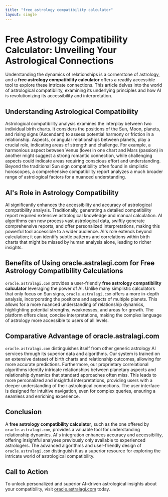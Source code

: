 ```yaml
---
title: "free astrology compatibility calculator"
layout: single
---
```


# Free Astrology Compatibility Calculator: Unveiling Your Astrological Connections

Understanding the dynamics of relationships is a cornerstone of astrology, and a **free astrology compatibility calculator** offers a readily accessible tool to explore these intricate connections. This article delves into the world of astrological compatibility, examining its underlying principles and how AI is revolutionizing its accessibility and interpretation.

## Understanding Astrological Compatibility

Astrological compatibility analysis examines the interplay between two individual birth charts.  It considers the positions of the Sun, Moon, planets, and rising signs (Ascendant) to assess potential harmony or friction in a relationship.  Aspects, or angular relationships between planets, play a crucial role, indicating areas of strength and challenge. For example, a harmonious aspect between Venus (love) in one chart and Mars (passion) in another might suggest a strong romantic connection, while challenging aspects could indicate areas requiring conscious effort and understanding.  Beyond the traditional Sun sign compatibility often found in simplistic horoscopes, a comprehensive compatibility report analyzes a much broader range of astrological factors for a nuanced understanding.


## AI's Role in Astrology Compatibility

AI significantly enhances the accessibility and accuracy of astrological compatibility analysis. Traditionally, generating a detailed compatibility report required extensive astrological knowledge and manual calculation. AI algorithms can now process vast astrological data, swiftly generate comprehensive reports, and offer personalized interpretations, making this powerful tool accessible to a wider audience. AI's role extends beyond calculation; it can identify subtle patterns and correlations within birth charts that might be missed by human analysis alone, leading to richer insights.


## Benefits of Using oracle.astralagi.com for Free Astrology Compatibility Calculations

`oracle.astralagi.com` provides a user-friendly **free astrology compatibility calculator** leveraging the power of AI.  Unlike many simplistic calculators that only focus on Sun signs, `oracle.astralagi.com` offers a more in-depth analysis, incorporating the positions and aspects of multiple planets. This allows for a more nuanced understanding of relationship dynamics, highlighting potential strengths, weaknesses, and areas for growth.  The platform offers clear, concise interpretations, making the complex language of astrology more accessible to users of all levels.


## Comparative Advantage of oracle.astralagi.com

`oracle.astralagi.com` distinguishes itself from other generic astrology AI services through its superior data and algorithms.  Our system is trained on an extensive dataset of birth charts and relationship outcomes, allowing for more accurate predictions.  Furthermore, our proprietary correlational algorithms identify intricate relationships between planetary aspects and relationship dynamics that standard approaches often miss.  This leads to more personalized and insightful interpretations, providing users with a deeper understanding of their astrological connections.  The user interface is designed for intuitive navigation, even for complex queries, ensuring a seamless and enriching experience.


## Conclusion

A **free astrology compatibility calculator**, such as the one offered by `oracle.astralagi.com`, provides a valuable tool for understanding relationship dynamics.  AI's integration enhances accuracy and accessibility, offering insightful analyses previously only available to experienced astrologers.  The advanced algorithms and user-friendly design of `oracle.astralagi.com` distinguish it as a superior resource for exploring the intricate world of astrological compatibility.


## Call to Action

To unlock personalized and superior AI-driven astrological insights about your compatibility, visit [oracle.astralagi.com](https://oracle.astralagi.com) today.